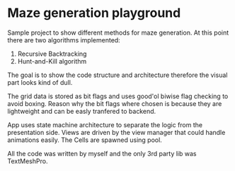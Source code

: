 # Maze generation playground

Sample project to show different methods for maze generation.
At this point there are two algorithms implemented:

1. Recursive Backtracking
2. Hunt-and-Kill algorithm

The goal is to show the code structure and architecture therefore the visual part looks kind of dull.

The grid data is stored as bit flags and uses good'ol biwise flag checking to avoid boxing.
Reason why the bit flags where chosen is because they are lightweight and can be easly tranfered to backend.

App uses state machine architecture to separate the logic from the presentation side.
Views are driven by the view manager that could handle animations easily. 
The Cells are spawned using pool.

All the code was written by myself and the only 3rd party lib was TextMeshPro.
